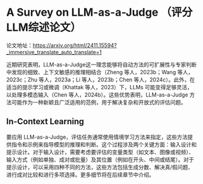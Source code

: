 # A Survey on LLM-as-a-Judge （评分LLM综述论文）
论文地址：https://arxiv.org/html/2411.15594?_immersive_translate_auto_translate=1

近期研究表明，LLM-as-a-Judge这一理念能够将自动方法的可扩展性与专家判断中发现的细致、上下文敏感的推理相结合（Zheng 等人，2023b；Wang 等人，2023c；Zhu 等人，2023a；Li 等人，2023b；Chen 等人，2024c）。此外，在适当的提示学习或微调（Khattak 等人，2023）下，LLMs 可能变得足够灵活，以处理多模态输入（Chen 等人，2024b）。这些优势表明，LLM-as-a-Judge 方法可能作为一种新颖且广泛适用的范例，用于解决复杂和开放式的评估问题。

## In-Context Learning
要应用 LLM-as-a-Judge，评估任务通常使用情境学习方法来指定，这些方法提供指令和示例来指导模型的推理和判断。这个过程涉及两个关键方面：输入设计和提示设计。对于输入设计，需要考虑要评估的变量类型（如文本、图像或视频）、输入方式（例如单独、成对或批量）及其位置（例如在开头、中间或结尾）。对于提示设计，可以采用四种不同的方法，这些方法包括生成分数、解决真/假问题、进行成对比较和进行多项选择。更多细节将在后续章节中介绍。
